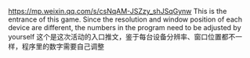 https://mp.weixin.qq.com/s/csNqAM-JSZzy_shJSqGynw
This is the entrance of this game. Since the resolution and window position of each device are different, the numbers in the program need to be adjusted by yourself
这个是这次活动的入口推文，鉴于每台设备分辨率、窗口位置都不一样，程序里的数字需要自己调整
